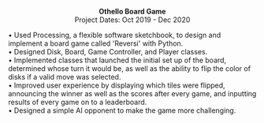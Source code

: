 <p align="center">
  <span><strong>Othello Board Game</strong></span>
  <br>
  <span>Project Dates: Oct 2019 - Dec 2020</span>
</p>    
• Used Processing, a flexible software sketchbook, to design and implement a board game called 'Reversi' with Python.<br>    
• Designed Disk, Board, Game Controller, and Player classes.<br>     
• Implemented classes that launched the initial set up of the board, determined whose turn it would be, as well as the ability to flip the color of disks if a valid move was selected.<br>
• Improved user experience by displaying which tiles were flipped, announcing the winner as well as the scores after every game, and inputting results of every game on to a leaderboard.<br>    
• Designed a simple AI opponent to make the game more challenging.


